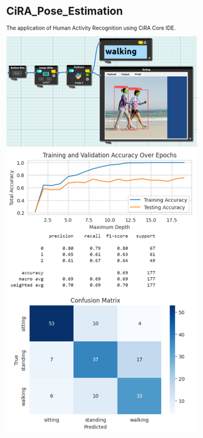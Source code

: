 # CiRA_Pose_Estimation
The application of Human Activity Recognition using CiRA Core IDE.

![](./CiRA_Core_Workspace.png)<br/>
![](./training_graph.png)<br/>
![](./confusion_matrix.png)<br/>

